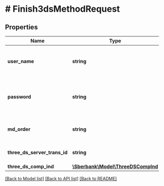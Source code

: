 # # Finish3dsMethodRequest

## Properties

Name | Type | Description | Notes
------------ | ------------- | ------------- | -------------
**user_name** | **string** | Логин Клиента, полученный при подключении к ПШ |
**password** | **string** | Пароль Клиента, полученный при подключении к ПШ |
**md_order** | **string** | Уникальный номер заказа в Платёжном шлюзе. |
**three_ds_server_trans_id** | **string** | Идентификатор 3DS Server Transaction ID |
**three_ds_comp_ind** | [**\Sberbank\Model\ThreeDSCompInd**](ThreeDSCompInd.md) |  |

[[Back to Model list]](../../README.md#models) [[Back to API list]](../../README.md#endpoints) [[Back to README]](../../README.md)
